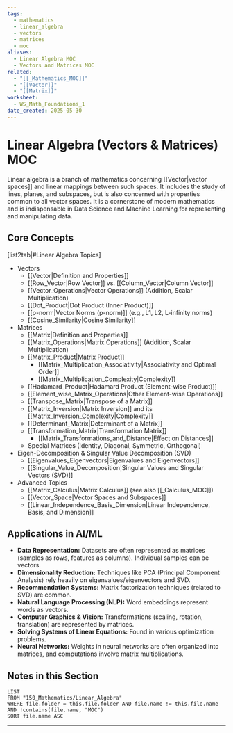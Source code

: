 ```yaml
---
tags:
  - mathematics
  - linear_algebra
  - vectors
  - matrices
  - moc
aliases:
  - Linear Algebra MOC
  - Vectors and Matrices MOC
related:
  - "[[_Mathematics_MOC]]"
  - "[[Vector]]"
  - "[[Matrix]]"
worksheet:
  - WS_Math_Foundations_1
date_created: 2025-05-30
---
```

# Linear Algebra (Vectors & Matrices) MOC

Linear algebra is a branch of mathematics concerning [[Vector|vector spaces]] and linear mappings between such spaces. It includes the study of lines, planes, and subspaces, but is also concerned with properties common to all vector spaces. It is a cornerstone of modern mathematics and is indispensable in Data Science and Machine Learning for representing and manipulating data.

## Core Concepts

[list2tab|#Linear Algebra Topics]
- Vectors
    - [[Vector|Definition and Properties]]
    - [[Row_Vector|Row Vector]] vs. [[Column_Vector|Column Vector]]
    - [[Vector_Operations|Vector Operations]] (Addition, Scalar Multiplication)
    - [[Dot_Product|Dot Product (Inner Product)]]
    - [[p-norm|Vector Norms (p-norm)]] (e.g., L1, L2, L-infinity norms)
    - [[Cosine_Similarity|Cosine Similarity]]
- Matrices
    - [[Matrix|Definition and Properties]]
    - [[Matrix_Operations|Matrix Operations]] (Addition, Scalar Multiplication)
    - [[Matrix_Product|Matrix Product]]
        - [[Matrix_Multiplication_Associativity|Associativity and Optimal Order]]
        - [[Matrix_Multiplication_Complexity|Complexity]]
    - [[Hadamard_Product|Hadamard Product (Element-wise Product)]]
    - [[Element_wise_Matrix_Operations|Other Element-wise Operations]]
    - [[Transpose_Matrix|Transpose of a Matrix]]
    - [[Matrix_Inversion|Matrix Inversion]] and its [[Matrix_Inversion_Complexity|Complexity]]
    - [[Determinant_Matrix|Determinant of a Matrix]]
    - [[Transformation_Matrix|Transformation Matrix]]
        - [[Matrix_Transformations_and_Distance|Effect on Distances]]
    - Special Matrices (Identity, Diagonal, Symmetric, Orthogonal)
- Eigen-Decomposition & Singular Value Decomposition (SVD)
    - [[Eigenvalues_Eigenvectors|Eigenvalues and Eigenvectors]]
    - [[Singular_Value_Decomposition|Singular Values and Singular Vectors (SVD)]]
- Advanced Topics
    - [[Matrix_Calculus|Matrix Calculus]] (see also [[_Calculus_MOC]])
    - [[Vector_Space|Vector Spaces and Subspaces]]
    - [[Linear_Independence_Basis_Dimension|Linear Independence, Basis, and Dimension]]

## Applications in AI/ML
- **Data Representation:** Datasets are often represented as matrices (samples as rows, features as columns). Individual samples can be vectors.
- **Dimensionality Reduction:** Techniques like PCA (Principal Component Analysis) rely heavily on eigenvalues/eigenvectors and SVD.
- **Recommendation Systems:** Matrix factorization techniques (related to SVD) are common.
- **Natural Language Processing (NLP):** Word embeddings represent words as vectors.
- **Computer Graphics & Vision:** Transformations (scaling, rotation, translation) are represented by matrices.
- **Solving Systems of Linear Equations:** Found in various optimization problems.
- **Neural Networks:** Weights in neural networks are often organized into matrices, and computations involve matrix multiplications.

## Notes in this Section
```dataview
LIST
FROM "150_Mathematics/Linear_Algebra"
WHERE file.folder = this.file.folder AND file.name != this.file.name AND !contains(file.name, "MOC")
SORT file.name ASC
```

---